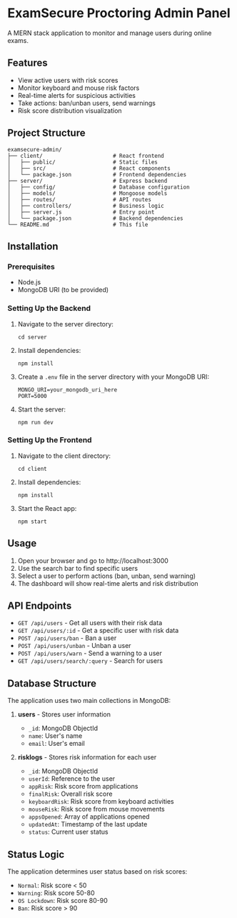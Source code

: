 # ExamSecure Proctoring Admin Panel

A MERN stack application to monitor and manage users during online exams.

## Features

- View active users with risk scores
- Monitor keyboard and mouse risk factors
- Real-time alerts for suspicious activities
- Take actions: ban/unban users, send warnings
- Risk score distribution visualization

## Project Structure

```
examsecure-admin/
├── client/                      # React frontend
│   ├── public/                  # Static files
│   ├── src/                     # React components
│   └── package.json             # Frontend dependencies
├── server/                      # Express backend
│   ├── config/                  # Database configuration
│   ├── models/                  # Mongoose models
│   ├── routes/                  # API routes
│   ├── controllers/             # Business logic
│   ├── server.js                # Entry point
│   └── package.json             # Backend dependencies
└── README.md                    # This file
```

## Installation

### Prerequisites

- Node.js
- MongoDB URI (to be provided)

### Setting Up the Backend

1. Navigate to the server directory:
   ```
   cd server
   ```

2. Install dependencies:
   ```
   npm install
   ```

3. Create a `.env` file in the server directory with your MongoDB URI:
   ```
   MONGO_URI=your_mongodb_uri_here
   PORT=5000
   ```

4. Start the server:
   ```
   npm run dev
   ```

### Setting Up the Frontend

1. Navigate to the client directory:
   ```
   cd client
   ```

2. Install dependencies:
   ```
   npm install
   ```

3. Start the React app:
   ```
   npm start
   ```

## Usage

1. Open your browser and go to http://localhost:3000
2. Use the search bar to find specific users
3. Select a user to perform actions (ban, unban, send warning)
4. The dashboard will show real-time alerts and risk distribution

## API Endpoints

- `GET /api/users` - Get all users with their risk data
- `GET /api/users/:id` - Get a specific user with risk data
- `POST /api/users/ban` - Ban a user
- `POST /api/users/unban` - Unban a user
- `POST /api/users/warn` - Send a warning to a user
- `GET /api/users/search/:query` - Search for users

## Database Structure

The application uses two main collections in MongoDB:

1. **users** - Stores user information
   - `_id`: MongoDB ObjectId
   - `name`: User's name
   - `email`: User's email

2. **risklogs** - Stores risk information for each user
   - `_id`: MongoDB ObjectId
   - `userId`: Reference to the user
   - `appRisk`: Risk score from applications
   - `finalRisk`: Overall risk score
   - `keyboardRisk`: Risk score from keyboard activities
   - `mouseRisk`: Risk score from mouse movements
   - `appsOpened`: Array of applications opened
   - `updatedAt`: Timestamp of the last update
   - `status`: Current user status

## Status Logic

The application determines user status based on risk scores:
- `Normal`: Risk score < 50
- `Warning`: Risk score 50-80
- `OS Lockdown`: Risk score 80-90
- `Ban`: Risk score > 90